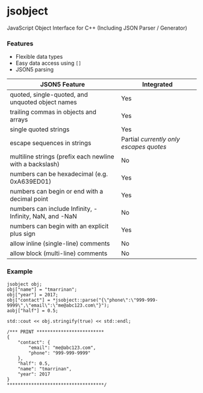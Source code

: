 # jsobject
JavaScript Object Interface for C++ (Including JSON Parser / Generator)

### Features
* Flexible data types
* Easy data access using `[]`
* JSON5 parsing

| JSON5 Feature                                            | Integrated                              |
|----------------------------------------------------------|-----------------------------------------|
| quoted, single-quoted, and unquoted object names         | Yes                                     |
| trailing commas in objects and arrays                    | Yes                                     |
| single quoted strings                                    | Yes                                     |
| escape sequences in strings                              | Partial *currently only escapes quotes* |
| multiline strings (prefix each newline with a backslash) | No                                      |
| numbers can be hexadecimal (e.g. 0xA639ED01)             | Yes                                     |
| numbers can begin or end with a decimal point            | Yes                                     |
| numbers can include Infinity, -Infinity, NaN, and -NaN   | No                                      |
| numbers can begin with an explicit plus sign             | Yes                                     |
| allow inline (single-line) comments                      | No                                      |
| allow block (multi-line) comments                        | No                                      |

### Example
```
jsobject obj;
obj["name"] = "tmarrinan";
obj["year"] = 2017;
obj["contact"] = *jsobject::parse("{\"phone\":\"999-999-9999\",\"email\":\"me@abc123.com\"}");
aobj["half"] = 0.5;

std::cout << obj.stringify(true) << std::endl;

/*** PRINT *************************
{
    "contact": {
        "email": "me@abc123.com",
        "phone": "999-999-9999"
    },
    "half": 0.5,
    "name": "tmarrinan",
    "year": 2017
}
************************************/
```
